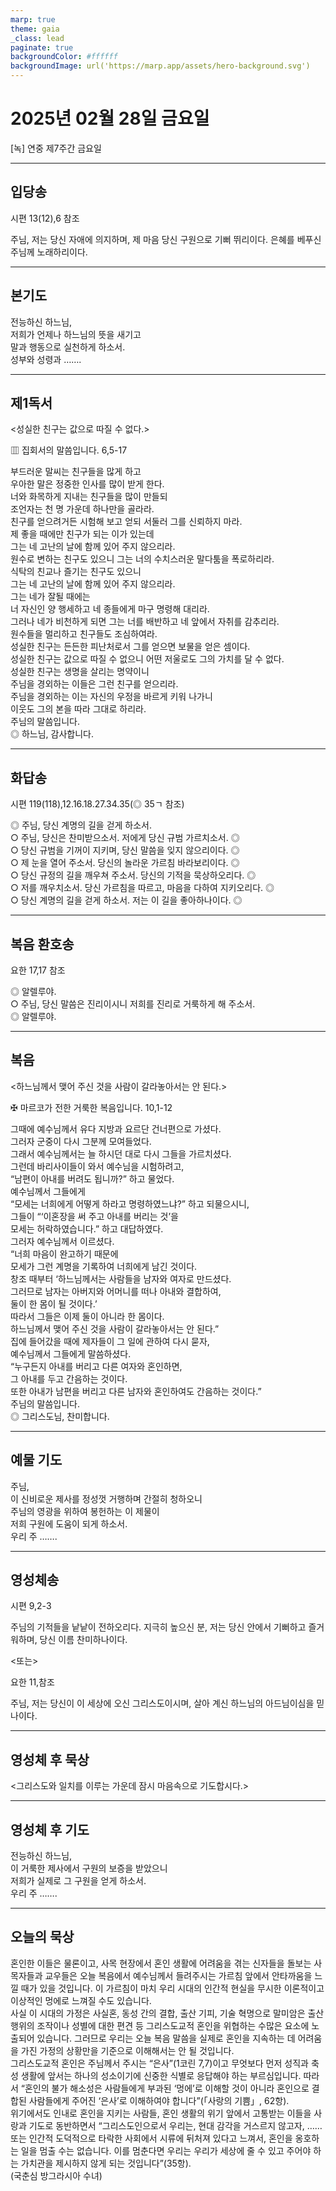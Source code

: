 ```yaml
---
marp: true
theme: gaia
_class: lead
paginate: true
backgroundColor: #ffffff
backgroundImage: url('https://marp.app/assets/hero-background.svg')
---
```


# 2025년 02월 28일 금요일

[녹] 연중 제7주간 금요일  




---

## 입당송

시편 13(12),6 참조

주님, 저는 당신 자애에 의지하며, 제 마음 당신 구원으로 기뻐 뛰리이다. 은혜를 베푸신 주님께 노래하리이다.  
  


---

## 본기도

전능하신 하느님,  
저희가 언제나 하느님의 뜻을 새기고  
말과 행동으로 실천하게 하소서.  
성부와 성령과 …….  
  


---

## 제1독서

<성실한 친구는 값으로 따질 수 없다.>

▥ 집회서의 말씀입니다. 6,5-17

부드러운 말씨는 친구들을 많게 하고  
우아한 말은 정중한 인사를 많이 받게 한다.  
너와 화목하게 지내는 친구들을 많이 만들되  
조언자는 천 명 가운데 하나만을 골라라.  
친구를 얻으려거든 시험해 보고 얻되 서둘러 그를 신뢰하지 마라.  
제 좋을 때에만 친구가 되는 이가 있는데  
그는 네 고난의 날에 함께 있어 주지 않으리라.  
원수로 변하는 친구도 있으니 그는 너의 수치스러운 말다툼을 폭로하리라.  
식탁의 친교나 즐기는 친구도 있으니  
그는 네 고난의 날에 함께 있어 주지 않으리라.  
그는 네가 잘될 때에는  
너 자신인 양 행세하고 네 종들에게 마구 명령해 대리라.  
그러나 네가 비천하게 되면 그는 너를 배반하고 네 앞에서 자취를 감추리라.  
원수들을 멀리하고 친구들도 조심하여라.  
성실한 친구는 든든한 피난처로서 그를 얻으면 보물을 얻은 셈이다.  
성실한 친구는 값으로 따질 수 없으니 어떤 저울로도 그의 가치를 달 수 없다.  
성실한 친구는 생명을 살리는 명약이니  
주님을 경외하는 이들은 그런 친구를 얻으리라.  
주님을 경외하는 이는 자신의 우정을 바르게 키워 나가니  
이웃도 그의 본을 따라 그대로 하리라.  
주님의 말씀입니다.  
◎ 하느님, 감사합니다.  
  


---

## 화답송

시편 119(118),12.16.18.27.34.35(◎ 35ㄱ 참조)

◎ 주님, 당신 계명의 길을 걷게 하소서.  
○ 주님, 당신은 찬미받으소서. 저에게 당신 규범 가르치소서. ◎  
○ 당신 규범을 기꺼이 지키며, 당신 말씀을 잊지 않으리이다. ◎  
○ 제 눈을 열어 주소서. 당신의 놀라운 가르침 바라보리이다. ◎  
○ 당신 규정의 길을 깨우쳐 주소서. 당신의 기적을 묵상하오리다. ◎  
○ 저를 깨우치소서. 당신 가르침을 따르고, 마음을 다하여 지키오리다. ◎  
○ 당신 계명의 길을 걷게 하소서. 저는 이 길을 좋아하나이다. ◎  
  


---

## 복음 환호송

요한 17,17 참조

◎ 알렐루야.  
○ 주님, 당신 말씀은 진리이시니 저희를 진리로 거룩하게 해 주소서.  
◎ 알렐루야.  
  


---

## 복음

<하느님께서 맺어 주신 것을 사람이 갈라놓아서는 안 된다.>

✠ 마르코가 전한 거룩한 복음입니다. 10,1-12

그때에 예수님께서 유다 지방과 요르단 건너편으로 가셨다.  
그러자 군중이 다시 그분께 모여들었다.  
그래서 예수님께서는 늘 하시던 대로 다시 그들을 가르치셨다.  
그런데 바리사이들이 와서 예수님을 시험하려고,  
“남편이 아내를 버려도 됩니까?” 하고 물었다.  
예수님께서 그들에게  
“모세는 너희에게 어떻게 하라고 명령하였느냐?” 하고 되물으시니,  
그들이 “‘이혼장을 써 주고 아내를 버리는 것’을  
모세는 허락하였습니다.” 하고 대답하였다.  
그러자 예수님께서 이르셨다.  
“너희 마음이 완고하기 때문에  
모세가 그런 계명을 기록하여 너희에게 남긴 것이다.  
창조 때부터 ‘하느님께서는 사람들을 남자와 여자로 만드셨다.  
그러므로 남자는 아버지와 어머니를 떠나 아내와 결합하여,  
둘이 한 몸이 될 것이다.’  
따라서 그들은 이제 둘이 아니라 한 몸이다.  
하느님께서 맺어 주신 것을 사람이 갈라놓아서는 안 된다.”  
집에 들어갔을 때에 제자들이 그 일에 관하여 다시 묻자,  
예수님께서 그들에게 말씀하셨다.  
“누구든지 아내를 버리고 다른 여자와 혼인하면,  
그 아내를 두고 간음하는 것이다.  
또한 아내가 남편을 버리고 다른 남자와 혼인하여도 간음하는 것이다.”  
주님의 말씀입니다.  
◎ 그리스도님, 찬미합니다.  
  


---

## 예물 기도

주님,  
이 신비로운 제사를 정성껏 거행하며 간절히 청하오니  
주님의 영광을 위하여 봉헌하는 이 제물이  
저희 구원에 도움이 되게 하소서.  
우리 주 …….  
  


---

## 영성체송

시편 9,2-3

주님의 기적들을 낱낱이 전하오리다. 지극히 높으신 분, 저는 당신 안에서 기뻐하고 즐거워하며, 당신 이름 찬미하나이다.  
  
<또는>  
  
요한 11,참조  
  
주님, 저는 당신이 이 세상에 오신 그리스도이시며, 살아 계신 하느님의 아드님이심을 믿나이다.  


---

## 영성체 후 묵상

<그리스도와 일치를 이루는 가운데 잠시 마음속으로 기도합시다.>  


---

## 영성체 후 기도

전능하신 하느님,  
이 거룩한 제사에서 구원의 보증을 받았으니  
저희가 실제로 그 구원을 얻게 하소서.  
우리 주 …….  
  


---

## 오늘의 묵상

혼인한 이들은 물론이고, 사목 현장에서 혼인 생활에 어려움을 겪는 신자들을 돌보는 사목자들과 교우들은 오늘 복음에서 예수님께서 들려주시는 가르침 앞에서 안타까움을 느낄 때가 있을 것입니다. 이 가르침이 마치 우리 시대의 인간적 현실을 무시한 이론적이고 이상적인 멍에로 느껴질 수도 있습니다.  
사실 이 시대의 가정은 사실혼, 동성 간의 결합, 출산 기피, 기술 혁명으로 말미암은 출산 행위의 조작이나 성별에 대한 편견 등 그리스도교적 혼인을 위협하는 수많은 요소에 노출되어 있습니다. 그러므로 우리는 오늘 복음 말씀을 실제로 혼인을 지속하는 데 어려움을 가진 가정의 상황만을 기준으로 이해해서는 안 될 것입니다.  
그리스도교적 혼인은 주님께서 주시는 “은사”(1코린 7,7)이고 무엇보다 먼저 성직과 축성 생활에 앞서는 하나의 성소이기에 신중한 식별로 응답해야 하는 부르심입니다. 따라서 “혼인의 불가 해소성은 사람들에게 부과된 ‘멍에’로 이해할 것이 아니라 혼인으로 결합된 사람들에게 주어진 ‘은사’로 이해하여야 합니다”(「사랑의 기쁨」, 62항).  
위기에서도 인내로 혼인을 지키는 사람들, 혼인 생활의 위기 앞에서 고통받는 이들을 사랑과 기도로 동반하면서 “그리스도인으로서 우리는, 현대 감각을 거스르지 않고자, …… 또는 인간적 도덕적으로 타락한 사회에서 시류에 뒤처져 있다고 느껴서, 혼인을 옹호하는 일을 멈출 수는 없습니다. 이를 멈춘다면 우리는 우리가 세상에 줄 수 있고 주어야 하는 가치관을 제시하지 않게 되는 것입니다”(35항).  
(국춘심 방그라시아 수녀)